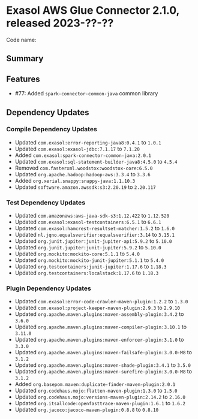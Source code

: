 # Exasol AWS Glue Connector 2.1.0, released 2023-??-??

Code name:

## Summary

## Features

* #77: Added `spark-connector-common-java` common library

## Dependency Updates

### Compile Dependency Updates

* Updated `com.exasol:error-reporting-java8:0.4.1` to `1.0.1`
* Updated `com.exasol:exasol-jdbc:7.1.17` to `7.1.20`
* Added `com.exasol:spark-connector-common-java:2.0.1`
* Updated `com.exasol:sql-statement-builder-java8:4.5.0` to `4.5.4`
* Removed `com.fasterxml.woodstox:woodstox-core:6.5.0`
* Updated `org.apache.hadoop:hadoop-aws:3.3.4` to `3.3.6`
* Added `org.xerial.snappy:snappy-java:1.1.10.3`
* Updated `software.amazon.awssdk:s3:2.20.19` to `2.20.117`

### Test Dependency Updates

* Updated `com.amazonaws:aws-java-sdk-s3:1.12.422` to `1.12.520`
* Updated `com.exasol:exasol-testcontainers:6.5.1` to `6.6.1`
* Updated `com.exasol:hamcrest-resultset-matcher:1.5.2` to `1.6.0`
* Updated `nl.jqno.equalsverifier:equalsverifier:3.14` to `3.15.1`
* Updated `org.junit.jupiter:junit-jupiter-api:5.9.2` to `5.10.0`
* Updated `org.junit.jupiter:junit-jupiter:5.9.2` to `5.10.0`
* Updated `org.mockito:mockito-core:5.1.1` to `5.4.0`
* Updated `org.mockito:mockito-junit-jupiter:5.1.1` to `5.4.0`
* Updated `org.testcontainers:junit-jupiter:1.17.6` to `1.18.3`
* Updated `org.testcontainers:localstack:1.17.6` to `1.18.3`

### Plugin Dependency Updates

* Updated `com.exasol:error-code-crawler-maven-plugin:1.2.2` to `1.3.0`
* Updated `com.exasol:project-keeper-maven-plugin:2.9.3` to `2.9.10`
* Updated `org.apache.maven.plugins:maven-assembly-plugin:3.4.2` to `3.6.0`
* Updated `org.apache.maven.plugins:maven-compiler-plugin:3.10.1` to `3.11.0`
* Updated `org.apache.maven.plugins:maven-enforcer-plugin:3.1.0` to `3.3.0`
* Updated `org.apache.maven.plugins:maven-failsafe-plugin:3.0.0-M8` to `3.1.2`
* Updated `org.apache.maven.plugins:maven-shade-plugin:3.4.1` to `3.5.0`
* Updated `org.apache.maven.plugins:maven-surefire-plugin:3.0.0-M8` to `3.1.2`
* Added `org.basepom.maven:duplicate-finder-maven-plugin:2.0.1`
* Updated `org.codehaus.mojo:flatten-maven-plugin:1.3.0` to `1.5.0`
* Updated `org.codehaus.mojo:versions-maven-plugin:2.14.2` to `2.16.0`
* Updated `org.itsallcode:openfasttrace-maven-plugin:1.6.1` to `1.6.2`
* Updated `org.jacoco:jacoco-maven-plugin:0.8.8` to `0.8.10`
